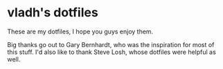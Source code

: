 vladh's dotfiles
================

These are my dotfiles, I hope you guys enjoy them.

Big thanks go out to Gary Bernhardt, who was the inspiration for most of this stuff.
I'd also like to thank Steve Losh, whose dotfiles were helpful as well.
